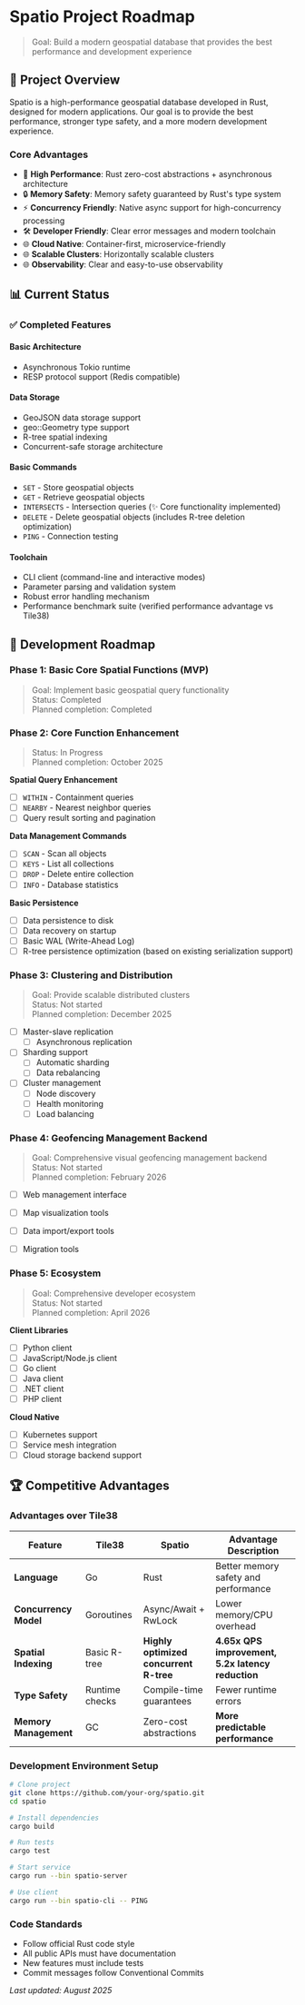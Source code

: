 # Spatio Project Roadmap

> Goal: Build a modern geospatial database that provides the best performance and development experience

## 🎯 Project Overview

Spatio is a high-performance geospatial database developed in Rust, designed for modern applications. Our goal is to provide the best performance, stronger type safety, and a more modern development experience.

### Core Advantages
- 🚀 **High Performance**: Rust zero-cost abstractions + asynchronous architecture
- 🔒 **Memory Safety**: Memory safety guaranteed by Rust's type system
- ⚡ **Concurrency Friendly**: Native async support for high-concurrency processing
- 🛠️ **Developer Friendly**: Clear error messages and modern toolchain
- 🌐 **Cloud Native**: Container-first, microservice-friendly
- 🌐 **Scalable Clusters**: Horizontally scalable clusters
- 🌐 **Observability**: Clear and easy-to-use observability

## 📊 Current Status

### ✅ Completed Features

#### Basic Architecture
- Asynchronous Tokio runtime
- RESP protocol support (Redis compatible)

#### Data Storage
- GeoJSON data storage support
- geo::Geometry type support
- R-tree spatial indexing
- Concurrent-safe storage architecture

#### Basic Commands
- `SET` - Store geospatial objects
- `GET` - Retrieve geospatial objects
- `INTERSECTS` - Intersection queries (✨ Core functionality implemented)
- `DELETE` - Delete geospatial objects (includes R-tree deletion optimization)
- `PING` - Connection testing

#### Toolchain
- CLI client (command-line and interactive modes)
- Parameter parsing and validation system
- Robust error handling mechanism
- Performance benchmark suite (verified performance advantage vs Tile38)

## 🚧 Development Roadmap

### Phase 1: Basic Core Spatial Functions (MVP)
> Goal: Implement basic geospatial query functionality  
> Status: Completed  
> Planned completion: Completed

### Phase 2: Core Function Enhancement
> Status: In Progress  
> Planned completion: October 2025

**Spatial Query Enhancement**
- [ ] `WITHIN` - Containment queries
- [ ] `NEARBY` - Nearest neighbor queries
- [ ] Query result sorting and pagination

**Data Management Commands**
- [ ] `SCAN` - Scan all objects
- [ ] `KEYS` - List all collections
- [ ] `DROP` - Delete entire collection
- [ ] `INFO` - Database statistics

**Basic Persistence**
- [ ] Data persistence to disk
- [ ] Data recovery on startup
- [ ] Basic WAL (Write-Ahead Log)
- [ ] R-tree persistence optimization (based on existing serialization support)

### Phase 3: Clustering and Distribution
> Goal: Provide scalable distributed clusters  
> Status: Not started  
> Planned completion: December 2025

- [ ] Master-slave replication
  - [ ] Asynchronous replication
- [ ] Sharding support
  - [ ] Automatic sharding
  - [ ] Data rebalancing
- [ ] Cluster management
  - [ ] Node discovery
  - [ ] Health monitoring
  - [ ] Load balancing

### Phase 4: Geofencing Management Backend
> Goal: Comprehensive visual geofencing management backend  
> Status: Not started  
> Planned completion: February 2026

- [ ] Web management interface
- [ ] Map visualization tools
- [ ] Data import/export tools
- [ ] Migration tools


### Phase 5: Ecosystem
> Goal: Comprehensive developer ecosystem  
> Status: Not started  
> Planned completion: April 2026

**Client Libraries**
- [ ] Python client
- [ ] JavaScript/Node.js client
- [ ] Go client
- [ ] Java client
- [ ] .NET client
- [ ] PHP client

**Cloud Native**
- [ ] Kubernetes support
- [ ] Service mesh integration
- [ ] Cloud storage backend support

## 🏆 Competitive Advantages

### Advantages over Tile38

| Feature | Tile38 | Spatio | Advantage Description |
|---------|--------|-------|----------------------|
| **Language** | Go | Rust | Better memory safety and performance |
| **Concurrency Model** | Goroutines | Async/Await + RwLock | Lower memory/CPU overhead |
| **Spatial Indexing** | Basic R-tree | **Highly optimized concurrent R-tree** | **4.65x QPS improvement, 5.2x latency reduction** |
| **Type Safety** | Runtime checks | Compile-time guarantees | Fewer runtime errors |
| **Memory Management** | GC | Zero-cost abstractions | **More predictable performance** |

### Development Environment Setup
```bash
# Clone project
git clone https://github.com/your-org/spatio.git
cd spatio

# Install dependencies
cargo build

# Run tests
cargo test

# Start service
cargo run --bin spatio-server

# Use client
cargo run --bin spatio-cli -- PING
```

### Code Standards

- Follow official Rust code style
- All public APIs must have documentation
- New features must include tests
- Commit messages follow Conventional Commits

*Last updated: August 2025*
